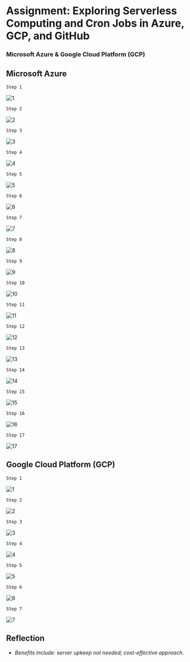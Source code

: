 # Assignment: Exploring Serverless Computing and Cron Jobs in Azure, GCP, and GitHub

### Microsoft Azure & Google Cloud Platform (GCP)
##

## Microsoft Azure

    Step 1
![1](azurepic1.png)

    Step 2
![2](azurepic2.png)

    Step 3
![3](azurepic3.png)

    Step 4
![4](azurepic4.png)

    Step 5
![5](azurepic5.png)

    Step 6
![6](azurepic6.png)

    Step 7
![7](azurepic7.png)

    Step 8
![8](azurepic8.png)
    
    Step 9
![9](azurepic9.png)

    Step 10
![10](azurepic10.png)

    Step 11
![11](azurepic11.png)

    Step 12
![12](azurepic12.png)

    Step 13
![13](azurepic13.png)

    Step 14
![14](azurepic14.png)

    Step 15
![15](azurepic15.png)

    Step 16
![16](azurepic16.png)

    Step 17
![17](azurepic17.png)


## Google Cloud Platform (GCP)

    Step 1
![1](gcp1.png)

    Step 2
![2](gcp2.png)

    Step 3
![3](gcp3.png)

    Step 4
![4](gcp4.png)

    Step 5
![5](gcp5.png)

    Step 6
![6](gcp6.png)

    Step 7
![7](gcp7.png)

##
## Reflection
- *Benefits include: server upkeep not needed; cost-effective approach.*